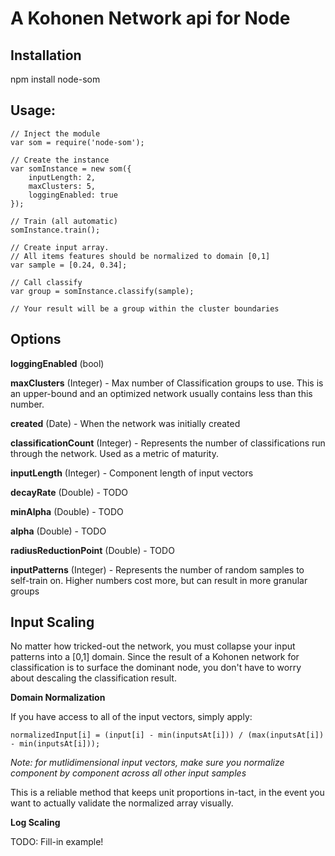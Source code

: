 A Kohonen Network api for Node
=====================================================

## Installation

npm install node-som

## Usage:

```
// Inject the module
var som = require('node-som');

// Create the instance
var somInstance = new som({
	inputLength: 2,
	maxClusters: 5,
	loggingEnabled: true
});

// Train (all automatic)
somInstance.train();

// Create input array. 
// All items features should be normalized to domain [0,1]
var sample = [0.24, 0.34];

// Call classify
var group = somInstance.classify(sample);

// Your result will be a group within the cluster boundaries

```

## Options

__loggingEnabled__ (bool)

__maxClusters__ (Integer) - Max number of Classification groups to use. This is an upper-bound and an optimized network usually contains less than this number.

__created__ (Date) - When the network was initially created

__classificationCount__ (Integer) - Represents the number of classifications run through the network. Used as a metric of maturity.

__inputLength__ (Integer) - Component length of input vectors

__decayRate__ (Double) - TODO

__minAlpha__ (Double) - TODO

__alpha__ (Double) - TODO

__radiusReductionPoint__ (Double) - TODO

__inputPatterns__ (Integer) - Represents the number of random samples to self-train on. Higher numbers cost more, but can result in more granular groups

## Input Scaling
No matter how tricked-out the network, you must collapse your input patterns into a [0,1] domain. Since the result of a Kohonen network for classification is to surface the dominant node, you don't have to worry about descaling the classification result.

__Domain Normalization__

If you have access to all of the input vectors, simply apply: 

	normalizedInput[i] = (input[i] - min(inputsAt[i])) / (max(inputsAt[i]) - min(inputsAt[i]));

_Note: for mutlidimensional input vectors, make sure you normalize component by component across all other input samples_

This is a reliable method that keeps unit proportions in-tact, in the event you want to actually validate the normalized array visually. 

__Log Scaling__

TODO: Fill-in example!

